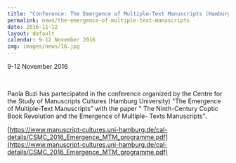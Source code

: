 ```yaml
---
title: "Conference: The Emergence of Multiple-Text Manuscripts (Hamburg)"
permalink: news/the-emergence-of-multiple-text-manuscripts
date: 2016-11-12
layout: default
calendar: 9-12 November 2016
img: images/news/16.jpg
---
```


9-12 November 2016

 

Paola Buzi has partecipated in the conference organized by the Centre for the Study of Manuscripts Cultures (Hamburg University) "The Emergence of Multiple-Text Manuscripts" with the paper " The Ninth-Century Coptic Book Revolution and the Emergence of Multiple- Texts Manuscripts".

[https://www.manuscript-cultures.uni-hamburg.de/cal-details/CSMC_2016_Emergence_MTM_programme.pdf](https://www.manuscript-cultures.uni-hamburg.de/cal-details/CSMC_2016_Emergence_MTM_programme.pdf)

 
